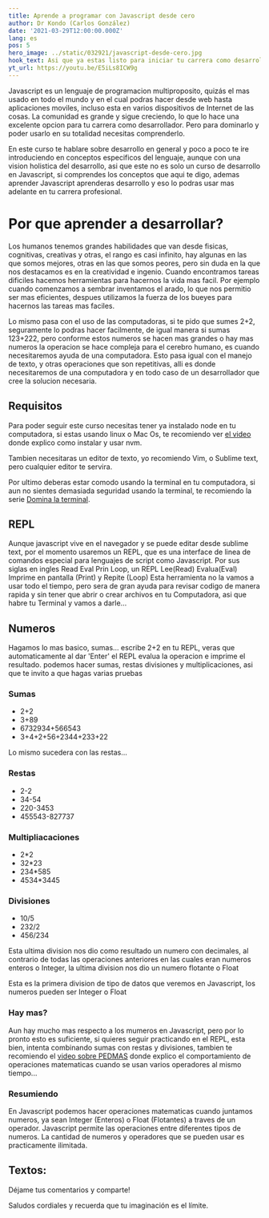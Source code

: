 ```yaml
---
title: Aprende a programar con Javascript desde cero
author: Dr Kondo (Carlos González)
date: '2021-03-29T12:00:00.000Z'
lang: es
pos: 5
hero_image: ../static/032921/javascript-desde-cero.jpg
hook_text: Asi que ya estas listo para iniciar tu carrera como desarrollador, felicidades,en este tutorial encontraras desde los coneptos mas basicos, hasta POO.
yt_url: https://youtu.be/E5iLs8ICW9g
---
```


Javascript es un lenguaje de programacion multiproposito, quizás el mas usado en todo el mundo y en el cual podras hacer desde web hasta aplicaciones moviles, incluso esta en varios dispositivos de Internet de las cosas. La comunidad es grande y sigue creciendo, lo que lo hace una excelente opcion para tu carrera como desarrollador. Pero para dominarlo y poder usarlo en su totalidad necesitas comprenderlo.

En este curso te hablare sobre desarrollo en general y poco a poco te ire introduciendo en conceptos especificos del lenguaje, aunque con una vision holistica del desarrollo, asi que este no es solo un curso de desarrollo en Javascript, si comprendes los conceptos que aqui te digo, ademas aprender Javascript aprenderas desarrollo y eso lo podras usar mas adelante en tu carrera profesional.

# Por que aprender a desarrollar?

Los humanos tenemos grandes habilidades que van desde fisicas, cognitivas, creativas y otras, el rango es casi infinito, hay algunas en las que somos mejores, otras en las que somos peores, pero sin duda en la que nos destacamos es en la creatividad e ingenio. Cuando encontramos tareas dificiles hacemos herramientas para hacernos la vida mas facil. Por ejemplo cuando comenzamos a sembrar inventamos el arado, lo que nos permitio ser mas eficientes, despues utilizamos la fuerza de los bueyes para hacernos las tareas mas faciles.

Lo mismo pasa con el uso de las computadoras, si te pido que sumes 2+2, seguramente lo podras hacer facilmente, de igual manera si sumas 123+222, pero conforme estos numeros se hacen mas grandes o hay mas numeros la operacion se hace compleja para el cerebro humano, es cuando necesitaremos ayuda de una computadora. Esto pasa igual con el manejo de texto, y otras operaciones que son repetitivas, alli es donde necesitaremos de una computadora y en todo caso de un desarrollador que cree la solucion necesaria.

## Requisitos

Para poder seguir este curso necesitas tener ya instalado node en tu computadora, si estas usando linux o Mac Os, te recomiendo ver [el video](https:yt) donde explico como instalar y usar nvm.

Tambien necesitaras un editor de texto, yo recomiendo Vim, o Sublime text, pero cualquier editor te servira.

Por ultimo deberas estar comodo usando la terminal en tu computadora, si aun no sientes demasiada seguridad usando la terminal, te recomiendo la serie [Domina la terminal](https://).

## REPL

Aunque javascript vive en el navegador y se puede editar desde sublime text, por el momento usaremos un REPL, que es una interface de linea de comandos especial para lenguajes de script como Javascript.
Por sus siglas en ingles Read Eval Prin Loop, un REPL Lee(Read) Evalua(Eval) Imprime en pantalla (Print) y Repite (Loop)
Esta herramienta no la vamos a usar todo el tiempo, pero sera de gran ayuda para revisar codigo de manera rapida y sin tener que abrir o crear archivos en tu Computadora, asi que habre tu Terminal y vamos a darle...


## Numeros

Hagamos lo mas basico, sumas...
escribe 2+2 en tu REPL, veras que automaticamente al dar 'Enter' el REPL evalua la operacion e imprime el resultado.
podemos hacer sumas, restas divisiones y multiplicaciones, asi que te invito a que hagas varias pruebas

### Sumas
* 2+2
* 3+89
* 6732934+566543
* 3+4+2+56+2344+233+22

Lo mismo sucedera con las restas...

### Restas
* 2-2
* 34-54
* 220-3453
* 455543-827737

### Multipliacaciones

* 2*2
* 32*23
* 234*585
* 4534*3445

### Divisiones

* 10/5
* 232/2
* 456/234

Esta ultima division nos dio como resultado un numero con decimales, al contrario de todas las operaciones anteriores en las cuales eran numeros enteros o Integer, la ultima division nos dio un numero flotante o Float

Esta es la primera division de tipo de datos que veremos en Javascript, los numeros pueden ser Integer o Float

### Hay mas?

Aun hay mucho mas respecto a los mumeros en Javascript, pero por lo pronto esto es suficiente, si quieres seguir practicando en el REPL, esta bien, intenta combinando sumas con restas y divisiones, tambien te recomiendo el [video sobre PEDMAS](https://) donde explico el comportamiento de operaciones matematicas cuando se usan varios operadores al mismo tiempo...

### Resumiendo

En Javascript podemos hacer operaciones matematicas cuando juntamos numeros, ya sean Integer (Enteros) o Float (Flotantes) a traves de un operador. Javascript permite las operaciones entre diferentes tipos de numeros. La cantidad de numeros y operadores que se pueden usar es practicamente ilimitada.

## Textos:

Déjame tus comentarios y comparte!

Saludos cordiales y recuerda que tu imaginación es el límite.


